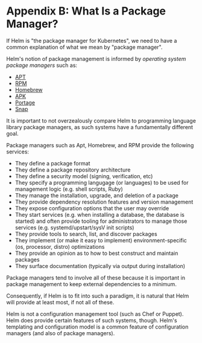 # Appendix B: What Is a Package Manager?

If Helm is "the package manager for Kubernetes", we need to have a common
explanation of what we mean by "package manager".

Helm's notion of package management is informed by _operating system package
managers_ such as:
 - [APT](https://www.debian.org/doc/manuals/debian-reference/ch02.en.html)
 - [RPM](http://rpm.org/documentation.html)
 - [Homebrew](https://docs.brew.sh/)
 - [APK](https://wiki.alpinelinux.org/wiki/Alpine_Linux_package_management)
 - [Portage](https://wiki.gentoo.org/wiki/Portage)
 - [Snap](https://docs.snapcraft.io/core/)

It is important to not overzealously compare Helm to programming language
library package managers, as such systems have a fundamentally different goal.

Package managers such as Apt, Homebrew, and RPM provide the following services:

- They define a package format
- They define a package repository architecture
- They define a security model (signing, verification, etc)
- They specify a programming langugage (or languages) to be used for management
  logic (e.g. shell scripts, Ruby)
- They manage the installation, upgrade, and deletion of a package
- They provide dependency resolution features and version management
- They expose configuration options that the user may override
- They start services (e.g. when installing a database, the database is
  started) and often provide tooling for administrators to manage those
  services (e.g. systemd/upstart/sysV init scripts)
- They provide tools to search, list, and discover packages
- They implement (or make it easy to implement) environment-specific (os,
  processor, distro) optimizations
- They provide an opinion as to how to best construct and maintain packages
- They surface documentation (typically via output during installation)

Package managers tend to involve all of these because it is important in
package management to keep external dependencies to a minimum.

Consequently, if Helm is to fit into such a paradigm, it is natural that Helm
will provide at least most, if not all of these.

Helm is not a configuration management tool (such as Chef or Puppet). Helm does
provide certain features of such systems, though. Helm's templating and
configuration model is a common feature of configuration managers (and also of
package managers).

